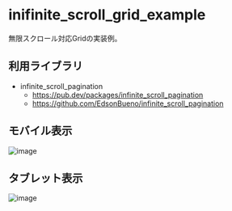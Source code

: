 # inifinite_scroll_grid_example

無限スクロール対応Gridの実装例。


## 利用ライブラリ

- infinite_scroll_pagination
    - https://pub.dev/packages/infinite_scroll_pagination
    - https://github.com/EdsonBueno/infinite_scroll_pagination

## モバイル表示
![image](https://user-images.githubusercontent.com/859822/224296469-24bb915b-1151-4c98-ab11-4aea570e1c1b.png)


## タブレット表示
![image](https://user-images.githubusercontent.com/859822/224296447-3e4307b0-a52c-41cb-a6d1-3b0dd27b8971.png)
